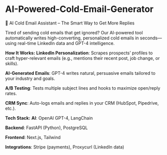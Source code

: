 # AI-Powered-Cold-Email-Generator

🚀 AI Cold Email Assistant – The Smart Way to Get More Replies

Tired of sending cold emails that get ignored? Our AI-powered tool automatically writes high-converting, personalized cold emails in seconds—using real-time LinkedIn data and GPT-4 intelligence.

**How It Works:**
**LinkedIn Personalization**: Scrapes prospects’ profiles to craft hyper-relevant emails (e.g., mentions their recent post, job change, or skills).

**AI-Generated Emails**: GPT-4 writes natural, persuasive emails tailored to your industry and goals.

**A/B Testing**: Tests multiple subject lines and hooks to maximize open/reply rates.

**CRM Sync**: Auto-logs emails and replies in your CRM (HubSpot, Pipedrive, etc.).

**Tech Stack:**
**AI**: OpenAI GPT-4, LangChain

**Backend**: FastAPI (Python), PostgreSQL

**Frontend**: Next.js, Tailwind

**Integrations**: Stripe (payments), Proxycurl (LinkedIn data)
